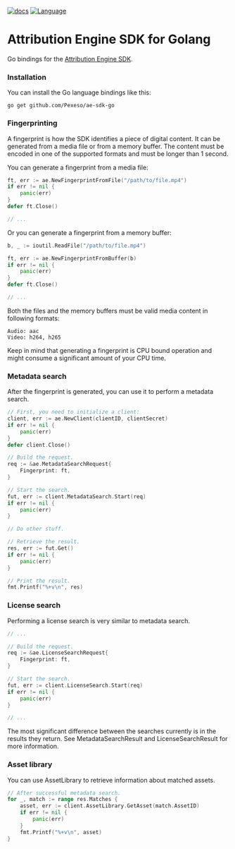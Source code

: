 [![docs](https://img.shields.io/badge/docs-reference-blue.svg)](https://docs.ae.pex.com/go/)
[![Language](https://img.shields.io/badge/Language-Go-blue.svg)](https://golang.org/)

# Attribution Engine SDK for Golang

Go bindings for the [Attribution Engine SDK](https://docs.ae.pex.com).

### Installation

You can install the Go language bindings like this:

    go get github.com/Pexeso/ae-sdk-go


### Fingerprinting

A fingerprint is how the SDK identifies a piece of digital content.
It can be generated from a media file or from a memory buffer. The
content must be encoded in one of the supported formats and must be
longer than 1 second.

You can generate a fingerprint from a media file:

```go
ft, err := ae.NewFingerprintFromFile("/path/to/file.mp4")
if err != nil {
    panic(err)
}
defer ft.Close()

// ...
```

Or you can generate a fingerprint from a memory buffer:

```go
b, _ := ioutil.ReadFile("/path/to/file.mp4")

ft, err := ae.NewFingerprintFromBuffer(b)
if err != nil {
    panic(err)
}
defer ft.Close()

// ...
```

Both the files and the memory buffers must be valid media content in
following formats:

```
Audio: aac
Video: h264, h265
```

Keep in mind that generating a fingerprint is CPU bound operation and
might consume a significant amount of your CPU time.


### Metadata search

After the fingerprint is generated, you can use it to perform a metadata search.

```go
// First, you need to initialize a client:
client, err := ae.NewClient(clientID, clientSecret)
if err != nil {
    panic(err)
}
defer client.Close()

// Build the request.
req := &ae.MetadataSearchRequest{
    Fingerprint: ft,
}

// Start the search.
fut, err := client.MetadataSearch.Start(req)
if err != nil {
    panic(err)
}

// Do other stuff.

// Retrieve the result.
res, err := fut.Get()
if err != nil {
    panic(err)
}

// Print the result.
fmt.Printf("%+v\n", res)
```


### License search

Performing a license search is very similar to metadata search.

```go
// ...

// Build the request.
req := &ae.LicenseSearchRequest{
    Fingerprint: ft,
}

// Start the search.
fut, err := client.LicenseSearch.Start(req)
if err != nil {
    panic(err)
}

// ...
```

The most significant difference between the searches currently is in the
results they return. See MetadataSearchResult and LicenseSearchResult for
more information.


### Asset library

You can use AssetLibrary to retrieve information about matched assets.

```go
// After successful metadata search.
for _, match := range res.Matches {
    asset, err := client.AssetLibrary.GetAsset(match.AssetID)
    if err != nil {
        panic(err)
    }
    fmt.Printf("%+v\n", asset)
}
```
